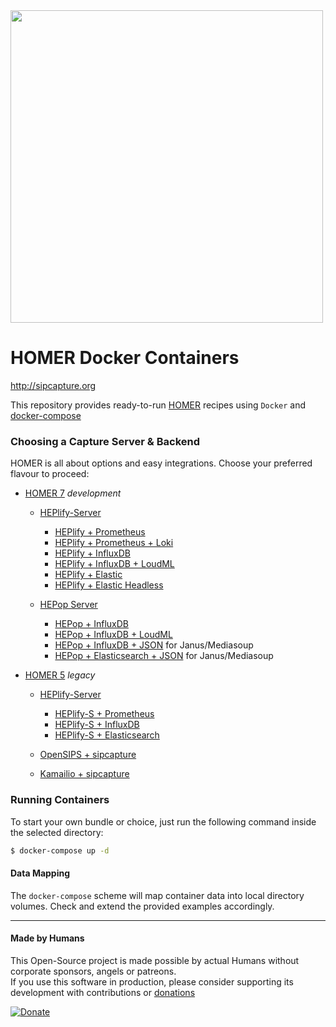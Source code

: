 
<img src=http://i.imgur.com/ViXcGAD.png width=500>

# HOMER Docker Containers
http://sipcapture.org

This repository provides ready-to-run [HOMER](https://github.com/sipcapture/homer/tree/homer) recipes using `Docker` and [docker-compose](https://docs.docker.com/compose/install/)

### Choosing a Capture Server & Backend
HOMER is all about options and easy integrations. Choose your preferred flavour to proceed:

* [HOMER 7](https://github.com/sipcapture/homer/tree/homer7) _development_
  * [HEPlify-Server](https://github.com/sipcapture/homer7-docker/tree/master/heplify-server)
    * [HEPlify + Prometheus ](https://github.com/sipcapture/homer7-docker/tree/master/heplify-server/hom7-hep-prom-graf)
    * [HEPlify + Prometheus + Loki ](https://github.com/sipcapture/homer7-docker/tree/master/heplify-server/hom7-hep-prom-loki-graf)
    * [HEPlify + InfluxDB ](https://github.com/sipcapture/homer7-docker/tree/master/heplify-server/hom7-hep-influx) 
    * [HEPlify + InfluxDB + LoudML](https://github.com/sipcapture/homer7-docker/tree/master/heplify-server/hom7-hep-influx)
    * [HEPlify + Elastic ](https://github.com/sipcapture/homer7-docker/tree/master/heplify-server/hom7-hep-elastic) 
    * [HEPlify + Elastic Headless](https://github.com/sipcapture/homer7-docker/tree/master/heplify-server/hom7-elastic)
    
  * [HEPop Server](https://github.com/sipcapture/homer7-docker/tree/master/hepop)
    * [HEPop + InfluxDB](https://github.com/sipcapture/homer7-docker/tree/master/hepop/hom7-hep-influx)
    * [HEPop + InfluxDB + LoudML](https://github.com/sipcapture/homer7-docker/tree/master/hepop/hom7-loudml-influx)
    * [HEPop + InfluxDB + JSON](https://github.com/sipcapture/homer7-docker/tree/master/hepop/hom7-json-influx) for Janus/Mediasoup
    * [HEPop + Elasticsearch + JSON](https://github.com/sipcapture/homer7-docker/tree/master/hepop/hom7-elastic-only) for Janus/Mediasoup


* [HOMER 5](https://github.com/sipcapture/homer/tree/homer5) _legacy_
  * [HEPlify-Server](https://github.com/sipcapture/homer7-docker/tree/master/heplify-server)
    * [HEPlify-S + Prometheus ](https://github.com/sipcapture/homer7-docker/tree/master/heplify-server/hom5-hep-prom-graf)
    * [HEPlify-S + InfluxDB ](https://github.com/sipcapture/homer7-docker/tree/master/heplify-server/hom5-hep-influx)
    * [HEPlify-S + Elasticsearch ](https://github.com/sipcapture/homer7-docker/tree/master/heplify-server/hom5-hep-elastic)
    
  * [OpenSIPS + sipcapture](https://github.com/sipcapture/homer7-docker/tree/master/opensips-everything)
  * [Kamailio + sipcapture](https://github.com/sipcapture/homer7-docker/tree/master/kamailio)

### Running Containers

To start your own bundle or choice, just run the following command inside the selected directory:

```bash
$ docker-compose up -d
```

#### Data Mapping

The `docker-compose` scheme will map container data into local directory volumes. Check and extend the provided examples accordingly.


----

#### Made by Humans
This Open-Source project is made possible by actual Humans without corporate sponsors, angels or patreons.<br>
If you use this software in production, please consider supporting its development with contributions or [donations](https://www.paypal.com/cgi-bin/webscr?cmd=_donations&business=donation%40sipcapture%2eorg&lc=US&item_name=SIPCAPTURE&no_note=0&currency_code=EUR&bn=PP%2dDonationsBF%3abtn_donateCC_LG%2egif%3aNonHostedGuest)

[![Donate](https://www.paypalobjects.com/en_US/i/btn/btn_donateCC_LG.gif)](https://www.paypal.com/cgi-bin/webscr?cmd=_donations&business=donation%40sipcapture%2eorg&lc=US&item_name=SIPCAPTURE&no_note=0&currency_code=EUR&bn=PP%2dDonationsBF%3abtn_donateCC_LG%2egif%3aNonHostedGuest) 
